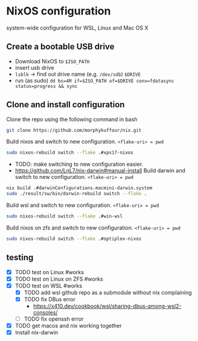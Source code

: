 # NixOS configuration

system-wide configuration for WSL, Linux and Mac OS X

## Create a bootable USB drive

- Download NixOS to `$ISO_PATH`
- insert usb drive
- `lsblk` -> find out drive name (e.g. `/dev/sdb`) `$DRIVE`
- run (as sudo) `dd bs=4M if=$ISO_PATH of=$DRIVE conv=fdatasync status=progress && sync`



## Clone and install configuration

Clone the repo using the following command in bash
```bash
git clone https://github.com/morphykuffour/nix.git
```

Build nixos and switch to new configuration. `<flake-uri> = pwd`
```bash
sudo nixos-rebuild switch --flake .#xps17-nixos
```

- TODO: make switching to new configuration easier.
- https://github.com/LnL7/nix-darwin#manual-install
Build darwin and switch to new configuration. `<flake-uri> = pwd`
```bash
nix build .#darwinConfigurations.macmini-darwin.system
sudo ./result/sw/bin/darwin-rebuild switch --flake .
```

Build wsl and switch to new configuration. `<flake-uri> = pwd`
```bash
sudo nixos-rebuild switch --flake .#win-wsl
```

Build nixos on zfs and switch to new configuration. `<flake-uri> = pwd`
```bash
sudo nixos-rebuild switch --flake .#optiplex-nixos
```

## testing

- [x] TODO test on Linux #works
- [x] TODO test on Linux on ZFS #works
- [x] TODO test on WSL #works
    - [x] TODO add wsl github repo as a submodule without nix complaining
    - [x] TODO fix DBus error
	    - https://x410.dev/cookbook/wsl/sharing-dbus-among-wsl2-consoles/
    - [ ] TODO fix openssh error
- [x] TODO get macos and nix working together
- [x] Install nix-darwin
    [](https://github.com/MatthiasBenaets/nixos-config/blob/master/darwin.org) 
